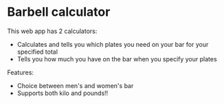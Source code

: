 # Barbell calculator

This web app has 2 calculators:

- Calculates and tells you which plates you need on your bar for your specified total
- Tells you how much you have on the bar when you specify your plates 

Features:

- Choice between men's and women's bar
- Supports both kilo and pounds!!